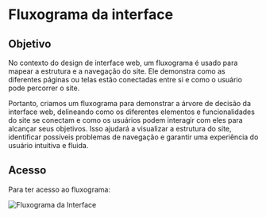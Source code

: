 # **Fluxograma da interface**

## **Objetivo**

No contexto do design de interface web, um fluxograma é usado para mapear a estrutura e a navegação do site. Ele demonstra como as diferentes páginas ou telas estão conectadas entre si e como o usuário pode percorrer o site.
<p/>
Portanto, criamos um fluxograma para demonstrar a árvore de decisão da interface web, delineando como os diferentes elementos e funcionalidades do site se conectam e como os usuários podem interagir com eles para alcançar seus objetivos. Isso ajudará a visualizar a estrutura do site, identificar possíveis problemas de navegação e garantir uma experiência do usuário intuitiva e fluida.

## **Acesso**

Para ter acesso ao fluxograma:

![Fluxograma da Interface](https://drive.google.com/file/d/1SPUBx40D9JT57jM5wL5WKp_paB3uIu3N/view?usp=sharing)